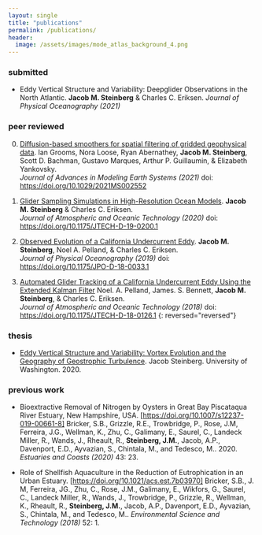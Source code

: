 ```yaml
---
layout: single
title: "publications"
permalink: /publications/
header:
  image: /assets/images/mode_atlas_background_4.png
---
```


### submitted 
- Eddy Vertical Structure and Variability: Deepglider Observations in the North Atlantic.
  **Jacob M. Steinberg** & Charles C. Eriksen. 
  *Journal of Physical Oceanography (2021)*

### peer reviewed 
0.  [Diffusion-based smoothers for spatial filtering of gridded geophysical data][4].
    Ian Grooms, Nora Loose, Ryan Abernathey, **Jacob M. Steinberg**, Scott D. Bachman, Gustavo Marques, Arthur P. Guillaumin, & Elizabeth Yankovsky.  
    *Journal of Advances in Modeling Earth Systems (2021)* doi: https://doi.org/10.1029/2021MS002552

0.  [Glider Sampling Simulations in High-Resolution Ocean Models][3].
    **Jacob M. Steinberg** & Charles C. Eriksen.  
    *Journal of Atmospheric and Oceanic Technology (2020)* doi: https://doi.org/10.1175/JTECH-D-19-0200.1

0.  [Observed Evolution of a California Undercurrent Eddy][2].
    **Jacob M. Steinberg**, Noel A. Pelland, & Charles C. Eriksen.  
    *Journal of Physical Oceanography (2019)* doi: https://doi.org/10.1175/JPO-D-18-0033.1

0.  [Automated Glider Tracking of a California Undercurrent Eddy Using the Extended Kalman Filter][1]
    Noel. A. Pelland, James. S. Bennett, **Jacob M. Steinberg**, & Charles C. Eriksen.  
    *Journal of Atmospheric and Oceanic Technology (2018)* doi: https://doi.org/10.1175/JTECH-D-18-0126.1
{: reversed="reversed"}

### thesis 
- [Eddy Vertical Structure and Variability: Vortex Evolution and the Geography of Geostrophic Turbulence](https://search.proquest.com/openview/60e28d852cdea92c54abfb9155a59ee5/1?pq-origsite=gscholar&cbl=18750&diss=y). Jacob Steinberg. University of Washington. 2020.

### previous work
- Bioextractive Removal of Nitrogen by Oysters in Great Bay Piscataqua River Estuary, New Hampshire, USA. [https://doi.org/10.1007/s12237-019-00661-8]
  Bricker, S.B., Grizzle, R.E., Trowbridge, P., Rose, J.M, Ferreira, J.G., Wellman, K., Zhu, C., Galimany, E., Saurel, C., Landeck Miller, R., Wands, J., Rheault, R., **Steinberg, J.M.**, Jacob, A.P., Davenport, E.D., Ayvazian, S., Chintala, M., and Tedesco, M.. 2020. *Estuaries and Coasts (2020)* 43: 23.
  
- Role of Shellfish Aquaculture in the Reduction of Eutrophication in an Urban Estuary. [https://doi.org/10.1021/acs.est.7b03970] Bricker, S.B., J. M, Ferreira, JG., Zhu, C., Rose, J.M., Galimany, E., Wikfors, G., Saurel, C., Landeck Miller, R., Wands, J., Trowbridge, P., Grizzle, R., Wellman, K., Rheault, R., **Steinberg, J.M.**, Jacob, A.P., Davenport, E.D., Ayvazian, S., Chintala, M., and Tedesco, M.. *Environmental Science and Technology (2018)* 52: 1.

[1]: /assets/documents/pelland_et_al_2018.pdf
[2]: /assets/documents/steinberg_et_al_2019.pdf
[3]: /assets/documents/steinberg_and_eriksen_2020.pdf
[4]: /assets/documents/grooms_et_al_2021.pdf
